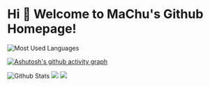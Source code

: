 
# Hi 🎉 Welcome to MaChu's Github Homepage!


![Most Used Languages](https://github-readme-stats.vercel.app/api/top-langs/?username=heshibin&theme=dark&layout=compact)

[![Ashutosh's github activity graph](https://github-readme-activity-graph.cyclic.app/graph?username=heshibin&theme=dracula)](https://github.com/ashutosh00710/github-readme-activity-graph)

![Github Stats](https://github-readme-stats.vercel.app/api?username=heshibin&show_icons=true&theme=dark&count_private=true)
![](https://stats.justsong.cn/api/csdn?id=heshibin&theme=dark)
![](https://activity-graph.herokuapp.com/graph?username=heshibin&theme=github)

